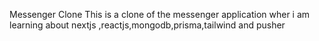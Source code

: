 Messenger Clone
This is a clone of the messenger application wher i am learning about nextjs ,reactjs,mongodb,prisma,tailwind and pusher